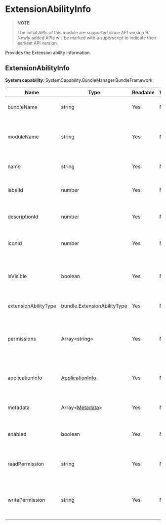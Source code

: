 # ExtensionAbilityInfo



> **NOTE**
>
> The initial APIs of this module are supported since API version 9. Newly added APIs will be marked with a superscript to indicate their earliest API version.



Provides the Extension ability information.

## ExtensionAbilityInfo

**System capability**: SystemCapability.BundleManager.BundleFramework

| Name                | Type                                                | Readable| Writable| Description                                              |
| -------------------- | ---------------------------------------------------- | ---- | ---- | -------------------------------------------------- |
| bundleName           | string                                               | Yes  | No  | Bundle name of the application.                                          |
| moduleName           | string                                               | Yes  | No  | Name of the HAP file to which the Extension ability belongs.                 |
| name                 | string                                               | Yes  | No  | Name of the Extension ability.                              |
| labelId              | number                                               | Yes  | No  | Label ID of the Extension ability.                          |
| descriptionId        | number                                               | Yes  | No  | Description ID of the Extension ability.                          |
| iconId               | number                                               | Yes  | No  | Icon ID of the Extension ability.                          |
| isVisible            | boolean                                              | Yes  | No  | Whether the Extension ability can be called by other applications.        |
| extensionAbilityType | bundle.ExtensionAbilityType                          | Yes  | No  | Type of the Extension ability.                              |
| permissions          | Array\<string>                                       | Yes  | No  | Permissions required for other applications to call the Extension ability.|
| applicationInfo      | [ApplicationInfo](js-apis-bundle-ApplicationInfo.md) | Yes  | No  | Application information of the Extension ability.                                |
| metadata             | Array\<[Metadata](js-apis-bundle-Metadata.md)>       | Yes  | No  | Metadata of the Extension ability.                          |
| enabled              | boolean                                              | Yes  | No  | Whether the Extension ability is enabled.                          |
| readPermission       | string                                               | Yes  | No  | Permission required for reading the Extension ability data.                |
| writePermission      | string                                               | Yes  | No  | Permission required for writing data to the Extension ability.                |
